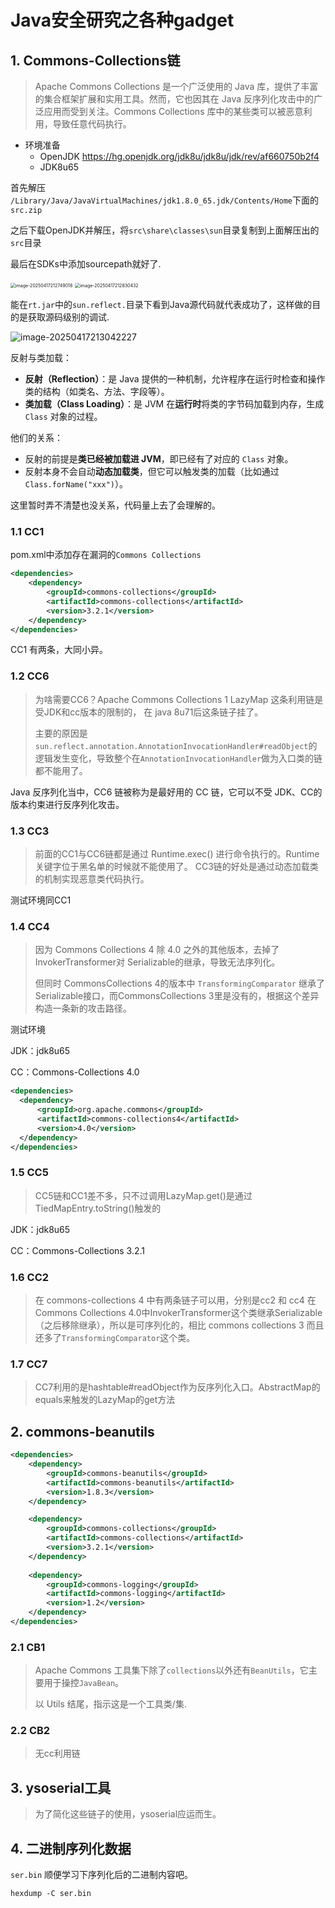 # Java安全研究之各种gadget



## 1. Commons-Collections链

> Apache Commons Collections 是一个广泛使用的 Java 库，提供了丰富的集合框架扩展和实用工具。然而，它也因其在 Java 反序列化攻击中的广泛应用而受到关注。Commons Collections 库中的某些类可以被恶意利用，导致任意代码执行。

* 环境准备
  * OpenJDK https://hg.openjdk.org/jdk8u/jdk8u/jdk/rev/af660750b2f4
  * JDK8u65

首先解压 `/Library/Java/JavaVirtualMachines/jdk1.8.0_65.jdk/Contents/Home`下面的`src.zip` 

之后下载OpenJDK并解压，将`src\share\classes\sun`目录复制到上面解压出的`src`目录

最后在SDKs中添加sourcepath就好了.

<img src="https://cdn.jsdelivr.net/gh/Rain1er/images@main/img/image-20250417212749018.png" alt="image-20250417212749018" style="zoom:50%;" />

<img src="https://cdn.jsdelivr.net/gh/Rain1er/images@main/img/image-20250417212830432.png" alt="image-20250417212830432" style="zoom:50%;" />

能在`rt.jar`中的`sun.reflect.`目录下看到Java源代码就代表成功了，这样做的目的是获取源码级别的调试.

![image-20250417213042227](https://cdn.jsdelivr.net/gh/Rain1er/images@main/img/image-20250417213042227.png)

 反射与类加载：

- **反射（Reflection）**：是 Java 提供的一种机制，允许程序在运行时检查和操作类的结构（如类名、方法、字段等）。
- **类加载（Class Loading）**：是 JVM 在**运行时**将类的字节码加载到内存，生成 `Class` 对象的过程。

他们的关系：

- 反射的前提是**类已经被加载进 JVM**，即已经有了对应的 `Class` 对象。
- 反射本身不会自动**动态加载类**，但它可以触发类的加载（比如通过 `Class.forName("xxx")`）。

这里暂时弄不清楚也没关系，代码量上去了会理解的。

### 1.1 CC1

pom.xml中添加存在漏洞的`Commons Collections`

```xml
<dependencies>
    <dependency>
        <groupId>commons-collections</groupId>
        <artifactId>commons-collections</artifactId>
        <version>3.2.1</version>
    </dependency>
</dependencies>
```

CC1 有两条，大同小异。



### 1.2 CC6

> 为啥需要CC6？Apache Commons Collections 1  LazyMap 这条利用链是受JDK和cc版本的限制的， 在 java 8u71后这条链子挂了。
>
> 主要的原因是 `sun.reflect.annotation.AnnotationInvocationHandler#readObject`的逻辑发生变化，导致整个在`AnnotationInvocationHandler`做为入口类的链都不能用了。

Java 反序列化当中，CC6 链被称为是最好用的 CC 链，它可以不受 JDK、CC的版本约束进行反序列化攻击。

### 1.3 CC3

> 前面的CC1与CC6链都是通过 Runtime.exec() 进行命令执行的。Runtime关键字位于黑名单的时候就不能使用了。 CC3链的好处是通过动态加载类的机制实现恶意类代码执行。

测试环境同CC1



### 1.4 CC4

> 因为 Commons Collections 4 除 4.0 之外的其他版本，去掉了 InvokerTransformer对 Serializable的继承，导致无法序列化。
>
> 但同时 CommonsCollections 4的版本中 `TransformingComparator` 继承了 Serializable接口，而CommonsCollections 3里是没有的，根据这个差异构造一条新的攻击路径。

测试环境

JDK：jdk8u65

CC：Commons-Collections 4.0

```xml
<dependencies>
  <dependency>
      <groupId>org.apache.commons</groupId>
      <artifactId>commons-collections4</artifactId>
      <version>4.0</version>
  </dependency>
</dependencies>
```



### 1.5 CC5

> CC5链和CC1差不多，只不过调用LazyMap.get()是通过 TiedMapEntry.toString()触发的

JDK：jdk8u65

CC：Commons-Collections 3.2.1

### 1.6 CC2

> 在 commons-collections 4 中有两条链子可以用，分别是cc2 和 cc4  在Commons Collections 4.0中InvokerTransformer这个类继承Serializable（之后移除继承），所以是可序列化的，相比 commons collections 3 而且还多了`TransformingComparator`这个类。



### 1.7 CC7

> CC7利用的是hashtable#readObject作为反序列化入口。AbstractMap的equals来触发的LazyMap的get方法



## 2. commons-beanutils

```xml
<dependencies>
    <dependency>
        <groupId>commons-beanutils</groupId>
        <artifactId>commons-beanutils</artifactId>
        <version>1.8.3</version>
    </dependency>

    <dependency>
        <groupId>commons-collections</groupId>
        <artifactId>commons-collections</artifactId>
        <version>3.2.1</version>
    </dependency>
  
    <dependency>
        <groupId>commons-logging</groupId>
        <artifactId>commons-logging</artifactId>
        <version>1.2</version>
    </dependency>
</dependencies>
```



### 2.1 CB1

> Apache Commons 工具集下除了`collections`以外还有`BeanUtils`，它主要用于操控`JavaBean`。
>
> 以 Utils 结尾，指示这是一个工具类/集.



### 2.2 CB2

> 无cc利用链



## 3. ysoserial工具

> 为了简化这些链子的使用，ysoserial应运而生。







## 4. 二进制序列化数据

`ser.bin` 顺便学习下序列化后的二进制内容吧。

```
hexdump -C ser.bin
```

